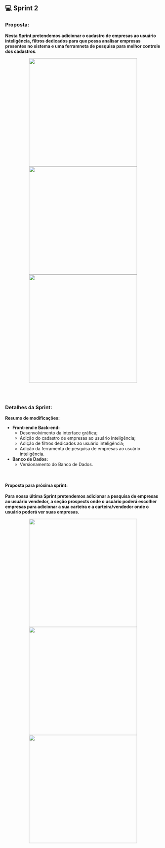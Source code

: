 ## 💻 Sprint 2

### Proposta:
<b>Nesta Sprint pretendemos adicionar o cadastro de empresas ao usuário inteligência, filtros dedicados para que possa analisar empresas presentes no sistema e uma ferramneta de pesquisa para melhor controle dos cadastros.</b>

<p align=center>
<img src="https://github.com/MaXximiles/API5-SEM/blob/main/Documentação/User%20Story%20Cards/USC04.png" width=350> 
<img src="https://github.com/MaXximiles/API5-SEM/blob/main/Documentação/User%20Story%20Cards/USC05.png" width=350>   
<img src="https://github.com/MaXximiles/API5-SEM/blob/main/Documentação/User%20Story%20Cards/USC06.png" width=350>     
</p></br><h1></h1>


### Detalhes da Sprint:
<b>Resumo de modificações:
- Front-end e Back-end:</b>
  - Desenvolvimento da interface gráfica;
  - Adição do cadastro de empresas ao usuário inteligência;
  - Adição de filtros dedicados ao usuário inteligência; 
  - Adição da ferramenta de pesquisa de empresas ao usuário inteligência.
- <b>Banco de Dados:</b>
  - Versionamento do Banco de Dados.
</br>

<!-- ### APRESENTAÇÃO 

</p></br><h1></h1>

### Screenshoots:-->

#### Proposta para próxima sprint:
<b>Para nossa última Sprint pretendemos adicionar a pesquisa de empresas ao usuário vendedor, a seção prospects onde o usuário poderá escolher empresas para adicionar a sua carteira e a carteira/vendedor onde o usuário poderá ver suas empresas.</b>

<p align=center>
<img src="https://github.com/MaXximiles/API5-SEM/blob/main/Documentação/User%20Story%20Cards/USC07.png" width=350> 
<img src="https://github.com/MaXximiles/API5-SEM/blob/main/Documentação/User%20Story%20Cards/USC08.png" width=350>   
<img src="https://github.com/MaXximiles/API5-SEM/blob/main/Documentação/User%20Story%20Cards/USC09.png" width=350>  

